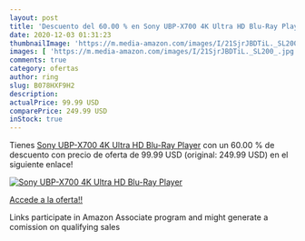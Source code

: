 ```yaml
---
layout: post
title: 'Descuento del 60.00 % en Sony UBP-X700 4K Ultra HD Blu-Ray Player'
date: 2020-12-03 01:31:23
thumbnailImage: 'https://m.media-amazon.com/images/I/21SjrJBDTiL._SL200_.jpg'
images: [ 'https://m.media-amazon.com/images/I/21SjrJBDTiL._SL200_.jpg' ]
comments: true
category: ofertas
author: ring
slug: B078HXF9H2
description:
actualPrice: 99.99 USD
comparePrice: 249.99 USD
inStock: true
---
```


Tienes [Sony UBP-X700 4K Ultra HD Blu-Ray Player](https://www.amazon.com/dp/B078HXF9H2/?tag=tolees-20) con un 60.00 % de descuento con precio de oferta de 99.99 USD (original: 249.99 USD) en el siguiente enlace!

[![Sony UBP-X700 4K Ultra HD Blu-Ray Player](https://m.media-amazon.com/images/I/21SjrJBDTiL._SL200_.jpg)](https://www.amazon.com/dp/B078HXF9H2/?tag=tolees-20)

[Accede a la oferta!!](https://www.amazon.com/dp/B078HXF9H2/?tag=tolees-20)

Links participate in Amazon Associate program and might generate a comission on qualifying sales


